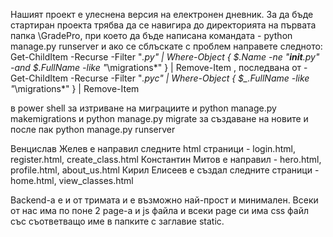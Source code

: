 Нашият проект е улеснена версия на електронен дневник. За да бъде стартиран проекта трябва да се навигира до директорията на първата папка \GradePro, при което да бъде написана командата - python manage.py runserver и ако се сблъскате с проблем направете следното:
Get-ChildItem -Recurse -Filter "*.py" | Where-Object { $_.Name -ne "__init__.py" -and $_.FullName -like "*\migrations\*" } | Remove-Item
, последвана от -
Get-ChildItem -Recurse -Filter "*.pyc" | Where-Object { $_.FullName -like "*\migrations\*" } | Remove-Item

в power shell за изтриване на миграциите и python manage.py makemigrations и python manage.py migrate за създаване на новите и после пак python manage.py runserver

Венцислав Желев е направил следните html страници - login.html, register.html, create_class.html
Константин Митов е направил - hero.html, profile.html, about_us.html
Кирил Елисеев е създал следните страници - home.html, view_classes.html

Backend-а е и от тримата и е възможно най-прост и минимален.
Всеки от нас има по поне 2 page-а и js файла и всеки page си има css файл със съответващо име в папките с заглавие static.